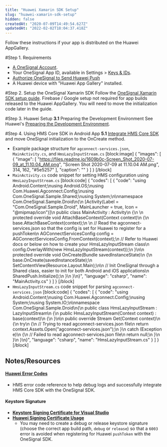 ```yaml
---
title: "Huawei Xamarin SDK Setup"
slug: "huawei-xamarin-sdk-setup"
hidden: false
createdAt: "2020-07-09T14:49:54.627Z"
updatedAt: "2022-02-02T18:04:37.418Z"
---
```

Follow these instructions if your app is distributed on the Huawei AppGallery. 

#Step 1. Requirements
* [A OneSignal Account](https://onesignal.com).
* Your OneSignal App ID, available in Settings > [Keys & IDs](doc:accounts-and-keys).
* [Authorize OneSignal to Send Huawei Push](doc:authorize-onesignal-to-send-huawei-push) 
* A Huawei device with "Huawei App Gallery" installed.

#Step 2. Setup the OneSignal Xamarin SDK
Follow the [OneSignal Xamarin SDK setup guide](doc:xamarin-sdk-setup). Firebase / Google setup not required for app builds released to the Huawei AppGallery. You will need to move the initialization code later in the guide.

#Step 3. Huawei Setup
**3.1** Preparing the Development Environment
See Huawei's [Preparing the Development Environment](https://developer.huawei.com/consumer/en/doc/HMS-Plugin-Guides-V1/preparedevenv-0000001050136492-V1).

#Step 4. Using HMS Core SDK in Android App
**5.1** [Integrate HMS Core SDK](https://developer.huawei.com/consumer/en/doc/HMS-Plugin-Guides-V1/integrating-sdk-0000001050138445-V1) and move OneSignal initialization to the OnCreate method.
* Example package structure for `agconnect-services.json`, `MainActivity.cs`, and `HmsLazyInputStream.cs`
[block:image]
{
  "images": [
    {
      "image": [
        "https://files.readme.io/1609b0c-Screen_Shot_2020-07-09_at_11.10.04_AM.png",
        "Screen Shot 2020-07-09 at 11.10.04 AM.png",
        314,
        162,
        "#5e5257"
      ],
      "caption": ""
    }
  ]
}
[/block]
* `MainActivity.cs` code snippet for setting HMS configuration using `HmsLazyInputStream.cs`
[block:code]
{
  "codes": [
    {
      "code": "using Android.Content;\nusing Android.OS;\nusing Com.Huawei.Agconnect.Config;\nusing Com.OneSignal.Sample.Shared;\nusing System;\n\nnamespace Com.OneSignal.Sample.Droid\n{\n    [Activity(Label = \"Com.OneSignal.Sample.Droid\", MainLauncher = true, Icon = \"@mipmap/icon\")]\n    public class MainActivity : Activity\n    {\n    \n        protected override void AttachBaseContext(Context context)\n        {\n            base.AttachBaseContext(context);\n         \n            // Read the agconnect-services.json so that the config is set for Huawei to register for a pushToken\n            AGConnectServicesConfig config = AGConnectServicesConfig.FromContext(context);\n            // Refer to Huawei docs or below on how to create your HmsLazyInputStream class\n            config.OverlayWith(new HmsLazyInputStream(context));\n        }\n\n        protected override void OnCreate(Bundle savedInstanceState)\n        {\n            base.OnCreate(savedInstanceState);\n            SetContentView(Resource.Layout.Main);\n\n            // Init OneSignal through a Shared class, easier to init for both Android and iOS applications\n            SharedPush.Initialize();\n        }\n    }\n}",
      "language": "csharp",
      "name": "MainActivity.cs"
    }
  ]
}
[/block]
* `HmsLazyInputStream.cs` code snippet for parsing `agconnect-services.json`
[block:code]
{
  "codes": [
    {
      "code": "using Android.Content;\nusing Com.Huawei.Agconnect.Config;\nusing System;\nusing System.IO;\n\nnamespace Com.OneSignal.Sample.Droid\n{\n    public class HmsLazyInputStream : LazyInputStream\n    {\n        public HmsLazyInputStream(Context context) : base(context)\n        {\n        }\n\n        public override Stream Get(Context context)\n        {\n            try\n            {\n               // Trying to read agconnect-services.json file\n               return context.Assets.Open(\"agconnect-services.json\");\n            }\n            catch (Exception e)\n            {\n               // Failed to read agconnect-services.json file\n               return null;\n            }\n        }\n    }\n}",
      "language": "csharp",
      "name": "HmsLazyInputStream.cs"
    }
  ]
}
[/block]
## Notes/Resources

#### [Huawei Error Codes](https://developer.huawei.com/consumer/en/doc/development/HMS-References/hms-error-code)
* HMS error code reference to help debug logs and successfully integrate HMS Core SDK with the OneSignal SDK.

####  Keystore Signature
* **[Keystore Signing Certificate for Visual Studio](https://docs.microsoft.com/en-us/xamarin/android/deploy-test/signing/keystore-signature?tabs=macos)**
* **[Huawei Signing Certificate Usage](https://developer.huawei.com/consumer/en/doc/HMS-Plugin-Guides-V1/predevprocedure-0000001050138441-V1)**
  * You may need to create a debug or release keystore signature (choose the correct app build path, `debug` or `release`) so that a `6003` error is avoided when registering for Huawei `pushToken` with the OneSignal SDK.